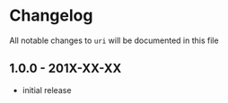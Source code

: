 # Changelog

All notable changes to `uri` will be documented in this file

## 1.0.0 - 201X-XX-XX

- initial release
